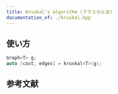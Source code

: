 ```yaml
---
title: Kruskal's algorithm (クラスカル法)
documentation_of: ./kruskal.hpp
---
```


## 使い方

```cpp
Graph<T> g;
auto [cost, edges] = kruskal<T>(g);
```

## 参考文献
